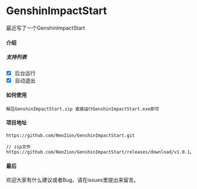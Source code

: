 # GenshinImpactStart

最近写了一个GenshinImpactStart

#### 介绍

##### 支持列表

- [x] 后台运行
- [x] 自动退出

#### 如何使用

```
解压GenshinImpactStart.zip 直接运行GenshinImpactStart.exe即可
```

#### 项目地址

```
https://github.com/NeoZion/GenshinImpactStart.git

// zip文件
https://github.com/NeoZion/GenshinImpactStart/releases/download/v1.0.1/Genshinimpactstart.zip
```

#### 最后

欢迎大家有什么建议或者Bug，请在issues里提出来留言。
